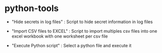 # python-tools

- "Hide secrets in log files" : Script to hide secret information in log files

- "Import CSV files to EXCEL" : Script to import multiples csv files into one excel workbook with one worksheet per csv file

- "Execute Python script" : Select a python file and execute it
